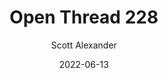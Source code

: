 ---
layout: podcast
title: "Open Thread 228"
author: Scott Alexander
description: https://astralcodexten.substack.com/p/open-thread-228
date: 2022-06-13
length: 825603
duration: 206
guid: open-thread-228
---
